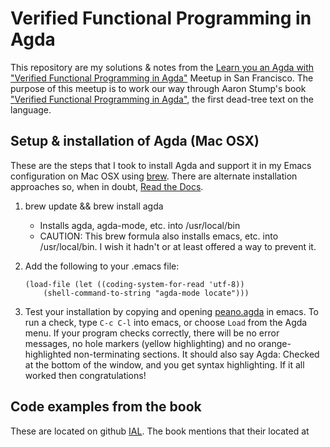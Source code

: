 # Verified Functional Programming in Agda

This repository are my solutions & notes from the [Learn you an Agda with "Verified Functional Programming in Agda"](https://www.meetup.com/SF-Types-Theorems-and-Programming-Languages/events/257219496/)
Meetup in San Francisco.  The purpose of this meetup is to work our way through  Aaron Stump's book ["Verified Functional Programming in Agda"](https://www.amazon.com/Verified-Functional-Programming-Agda-Books/dp/1970001240), the first dead-tree text on the language.

## Setup & installation of Agda (Mac OSX)

These are the steps that I took to install Agda and support it in my Emacs configuration on Mac OSX using [brew](https://docs.brew.sh/). There are alternate installation approaches so, when in doubt, [Read the Docs](https://agda.readthedocs.io/en/latest/overview.html).

1. brew update && brew install agda
   - Installs agda, agda-mode, etc. into /usr/local/bin 
   - CAUTION: This brew formula also installs emacs, etc. into /usr/local/bin.  I wish it hadn't or at least offered a way to prevent it.
2. Add the following to your .emacs file:
  
   ```elisp
   (load-file (let ((coding-system-for-read 'utf-8))
       (shell-command-to-string "agda-mode locate")))
   ```

3. Test your installation by copying and opening [peano.agda](https://github.com/adkelley/verified_fp_agda/blob/master/peano.agda) in emacs.  To run a check, type `C-c C-l` into emacs, or choose `Load` from the Agda menu. If your program checks correctly, there will be no error messages, no hole markers (yellow highlighting) and no orange-highlighted non-terminating sections. It should also say Agda: Checked at the bottom of the window, and you get syntax highlighting.  If it all worked then congratulations!


## Code examples from the book
These are located on github [IAL](https://github.com/cedille/ial).  The book mentions that their located at 
